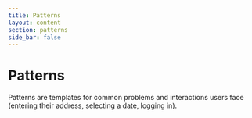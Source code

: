 ```yaml
---
title: Patterns
layout: content
section: patterns
side_bar: false
---
```


# Patterns

Patterns are templates for common problems and interactions users face (entering their address, selecting a date, logging in). 

